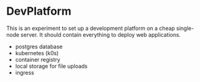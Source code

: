 # DevPlatform

This is an experiment to set up a development platform on a cheap single-node server. It should contain everything to deploy web applications.

- postgres database
- kubernetes (k0s)
- container registry
- local storage for file uploads
- ingress